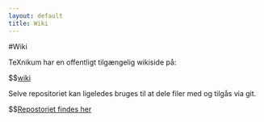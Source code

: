 ```yaml
---
layout: default
title: Wiki
---
```


#Wiki

TeXnikum har en offentligt tilgængelig wikiside på:

$$[wiki](https://github.com/TeXnikum/TeXnikum/wiki)


Selve repositoriet kan ligeledes bruges til at dele filer med og tilgås via git.

$$[Repostoriet findes her](https://github.com/TeXnikum/TeXnikum)
